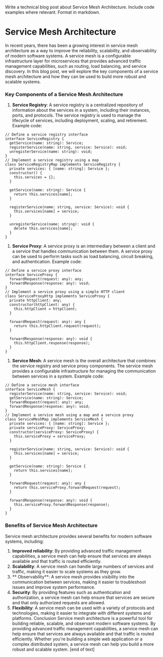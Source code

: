  Write a technical blog post about Service Mesh Architecture. Include code examples where relevant. Format in markdown.

Service Mesh Architecture
=====================

In recent years, there has been a growing interest in service mesh architecture as a way to improve the reliability, scalability, and observability of modern software systems. A service mesh is a configurable infrastructure layer for microservices that provides advanced traffic management capabilities, such as routing, load balancing, and service discovery. In this blog post, we will explore the key components of a service mesh architecture and how they can be used to build more robust and scalable systems.
### Key Components of a Service Mesh Architecture

1. **Service Registry**: A service registry is a centralized repository of information about the services in a system, including their instances, ports, and protocols. The service registry is used to manage the lifecycle of services, including deployment, scaling, and retirement.
Example code:
```
// Define a service registry interface
interface ServiceRegistry {
  getService(name: string): Service;
  registerService(name: string, service: Service): void;
  unregisterService(name: string): void;
}
// Implement a service registry using a map
class ServiceRegistryMap implements ServiceRegistry {
  private services: { [name: string]: Service };
  constructor() {
    this.services = {};
  }

  getService(name: string): Service {
    return this.services[name];
  }

  registerService(name: string, service: Service): void {
    this.services[name] = service;
  }

  unregisterService(name: string): void {
    delete this.services[name];
  }
}
```
1. **Service Proxy**: A service proxy is an intermediary between a client and a service that handles communication between them. A service proxy can be used to perform tasks such as load balancing, circuit breaking, and authentication.
Example code:
```
// Define a service proxy interface
interface ServiceProxy {
  forwardRequest(request: any): any;
  forwardResponse(response: any): void;
}
// Implement a service proxy using a simple HTTP client
class ServiceProxyHttp implements ServiceProxy {
  private httpClient: any;
  constructor(httpClient: any) {
    this.httpClient = httpClient;
  }

  forwardRequest(request: any): any {
    return this.httpClient.request(request);
  }

  forwardResponse(response: any): void {
    this.httpClient.response(response);
  }
}
```
1. **Service Mesh**: A service mesh is the overall architecture that combines the service registry and service proxy components. The service mesh provides a configurable infrastructure for managing the communication between services in a system.
Example code:
```
// Define a service mesh interface
interface ServiceMesh {
  registerService(name: string, service: Service): void;
  getService(name: string): Service;
  forwardRequest(request: any): any;
  forwardResponse(response: any): void;
}
// Implement a service mesh using a map and a service proxy
class ServiceMeshMap implements ServiceMesh {
  private services: { [name: string]: Service };
  private serviceProxy: ServiceProxy;
  constructor(serviceProxy: ServiceProxy) {
    this.serviceProxy = serviceProxy;
  }

  registerService(name: string, service: Service): void {
    this.services[name] = service;
  }

  getService(name: string): Service {
    return this.services[name];
  }

  forwardRequest(request: any): any {
    return this.serviceProxy.forwardRequest(request);
  }

  forwardResponse(response: any): void {
    this.serviceProxy.forwardResponse(response);
  }
}
```
### Benefits of Service Mesh Architecture

Service mesh architecture provides several benefits for modern software systems, including:

1. **Improved reliability**: By providing advanced traffic management capabilities, a service mesh can help ensure that services are always available and that traffic is routed efficiently.
2. **Scalability**: A service mesh can handle large numbers of services and traffic, making it easier to scale systems as they grow.
3. ** Observability**: A service mesh provides visibility into the communication between services, making it easier to troubleshoot issues and improve system performance.
4. **Security**: By providing features such as authentication and authorization, a service mesh can help ensure that services are secure and that only authorized requests are allowed.
5. **Flexibility**: A service mesh can be used with a variety of protocols and technologies, making it easier to integrate with different systems and platforms.
Conclusion
Service mesh architecture is a powerful tool for building reliable, scalable, and observant modern software systems. By providing advanced traffic management capabilities, a service mesh can help ensure that services are always available and that traffic is routed efficiently. Whether you're building a simple web application or a complex distributed system, a service mesh can help you build a more robust and scalable system. [end of text]


